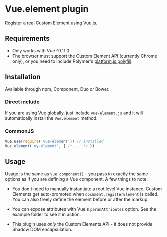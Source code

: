 # Vue.element plugin

Register a real Custom Element using Vue.js.

## Requirements

- Only works with Vue ^0.11.0
- The browser must support the Custom Element API (currently Chrome only), or you need to include Polymer's [platform.js polyfill](https://www.polymer-project.org/docs/start/platform.html).

## Installation

Available through npm, Component, Duo or Bower.

### Direct include

If you are using Vue globally, just include `vue-element.js` and it will automatically install the `Vue.element` method.

### CommonJS

``` js
Vue.use(require('vue-element')) // installed
Vue.element('my-element', { /* ... */ })
```

## Usage

Usage is the same as `Vue.component()` - you pass in exactly the same options as if you are defining a Vue component. A few things to note:

- You don't need to manually instantiate a root level Vue instance. Custom Elements get auto-promoted when `document.registerElement` is called. You can also freely define the element before or after the markup.

- You can expose attributes with Vue's `paramAttributes` option. See the example folder to see it in action.

- This plugin uses *only* the Custom Elements API - it does not provide Shadow DOM encapsulation.